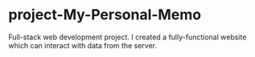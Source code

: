 # project-My-Personal-Memo
Full-stack web development project. I created a fully-functional website which can interact with data from the server.
